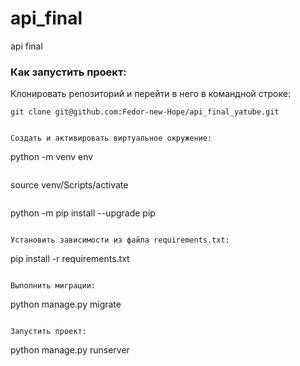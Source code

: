 # api_final
api final

### Как запустить проект:

Клонировать репозиторий и перейти в него в командной строке:

```
git clone git@github.com:Fedor-new-Hope/api_final_yatube.git
```

```

Cоздать и активировать виртуальное окружение:

```
python -m venv env
```

```
source venv/Scripts/activate
```

```
python -m pip install --upgrade pip
```

Установить зависимости из файла requirements.txt:

```
pip install -r requirements.txt
```

Выполнить миграции:

```
python manage.py migrate
```

Запустить проект:

```
python manage.py runserver
```